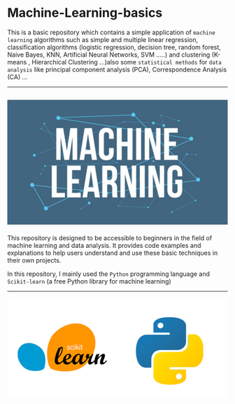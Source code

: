 # Machine-Learning-basics
This is a basic  repository which contains a simple application of `machine learning` algorithms such as simple and multiple linear regression, classification algorithms (logistic regression, decision tree, random forest, Naive Bayes, KNN, Artificial Neural Networks, SVM .....) and clustering (K-means , Hierarchical Clustering ...)also some `statistical methods` for `data analysis` like principal component analysis (PCA), Correspondence Analysis (CA) ...

---
![Texte alternatif de l'image](assets/ML.png)
---
This repository is designed to be accessible to beginners in the field of machine learning and data analysis. It provides code examples and explanations to help users understand and use these basic techniques in their own projects.

In this repository, I mainly used the `Python` programming language and `Scikit-learn` (a free Python library for machine learning)

---
![Texte alternatif de l'image](assets/py_SL.png)


